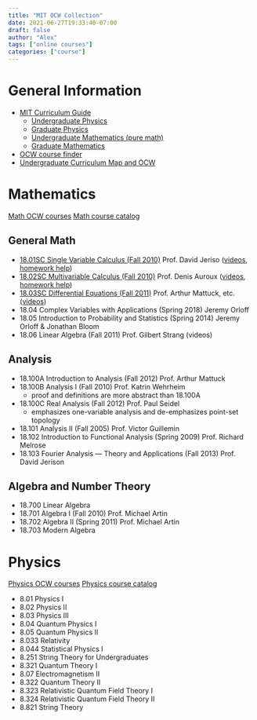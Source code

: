 ```yaml
---
title: "MIT OCW Collection"
date: 2021-06-27T19:33:40-07:00
draft: false
author: "Alex"
tags: ["online courses"]
categories: ["course"]
---
```

# General Information
- [MIT Curriculum Guide](https://ocw.mit.edu/courses/mit-curriculum-guide)
    - [Undergraduate Physics](http://catalog.mit.edu/degree-charts/physics-course-8/)
    - [Graduate Physics](http://catalog.mit.edu/schools/science/physics/#graduatetext)
    - [Undergraduate Mathematics (pure math)](http://catalog.mit.edu/degree-charts/mathematics-course-18/#theoreticalmathematicstext)
    - [Graduate Mathematics](http://catalog.mit.edu/schools/science/mathematics/#graduatetext)
- [OCW course finder](https://ocw.mit.edu/courses/find-by-number/)
- [Undergraduate Curriculum Map and OCW](https://ocw.mit.edu/courses/mit-curriculum-guide/#map)


# Mathematics
[Math OCW courses](https://ocw.mit.edu/courses/mathematics/)
[Math course catalog](http://catalog.mit.edu/subjects/18/)


## General Math
- [18.01SC Single Variable Calculus (Fall 2010)](https://ocw.mit.edu/courses/mathematics/18-01sc-single-variable-calculus-fall-2010/index.htm) Prof. David Jeriso ([videos](https://www.youtube.com/playlist?list=PL590CCC2BC5AF3BC1), [homework help](https://www.youtube.com/playlist?list=PL21BCE50ABFF029F1))
- [18.02SC Multivariable Calculus (Fall 2010)](https://ocw.mit.edu/courses/mathematics/18-02sc-multivariable-calculus-fall-2010/) Prof. Denis Auroux ([videos](https://www.youtube.com/playlist?list=PL4C4C8A7D06566F38), [homework help](https://www.youtube.com/playlist?list=PLF07555F3CC669D01))
- [18.03SC Differential Equations (Fall 2011)](https://ocw.mit.edu/courses/mathematics/18-03sc-differential-equations-fall-2011/) Prof. Arthur Mattuck, etc. ([videos](https://www.youtube.com/playlist?list=PL64BDFBDA2AF24F7E))
- 18.04 Complex Variables with Applications (Spring 2018) Jeremy Orloff
- 18.05 Introduction to Probability and Statistics (Spring 2014) Jeremy Orloff & Jonathan Bloom
- 18.06 Linear Algebra (Fall 2011) Prof. Gilbert Strang (videos)

## Analysis
- 18.100A Introduction to Analysis (Fall 2012) Prof. Arthur Mattuck
- 18.100B Analysis I (Fall 2010) Prof. Katrin Wehrheim
    - proof and definitions are more abstract than 18.100A
- 18.100C Real Analysis (Fall 2012) Prof. Paul Seidel
    - emphasizes one-variable analysis and de-emphasizes point-set topology
- 18.101 Analysis II (Fall 2005) Prof. Victor Guillemin
- 18.102 Introduction to Functional Analysis (Spring 2009) Prof. Richard Melrose
- 18.103 Fourier Analysis — Theory and Applications (Fall 2013) Prof. David Jerison

## Algebra and Number Theory
- 18.700 Linear Algebra
- 18.701 Algebra I (Fall 2010) Prof. Michael Artin
- 18.702 Algebra II (Spring 2011) Prof. Michael Artin
- 18.703 Modern Algebra


# Physics
[Physics OCW courses](https://ocw.mit.edu/courses/physics/)
[Physics course catalog](http://catalog.mit.edu/subjects/8/)

- 8.01 Physics I
- 8.02 Physics II
- 8.03 Physics III
- 8.04 Quantum Physics I
- 8.05 Quantum Physics II
- 8.033 Relativity
- 8.044 Statistical Physics I
- 8.251 String Theory for Undergraduates
- 8.321 Quantum Theory I
- 8.07 Electromagnetism II
- 8.322 Quantum Theory II
- 8.323 Relativistic Quantum Field Theory I
- 8.324 Relativistic Quantum Field Theory II
- 8.821 String Theory
